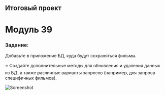 ## Итоговый проект

# Модуль 39

### Задание:

Добавьте в приложение БД, куда будут сохраняться фильмы.

⭐ Создайте дополнительные методы для обновления и удаления данных из БД, а также различные варианты запросов (например, для запроса специфичных фильмов).

![Screenshot](./pix/FilmSearch_39.png)
